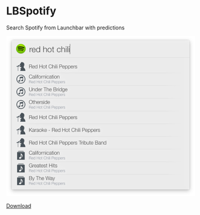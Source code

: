 LBSpotify
=========

Search Spotify from Launchbar with predictions

![Example Image](https://raw.githubusercontent.com/Nosrac/LBSpotify/master/example.png)

[Download](Search%20Spotify.lbaction?raw=true)
